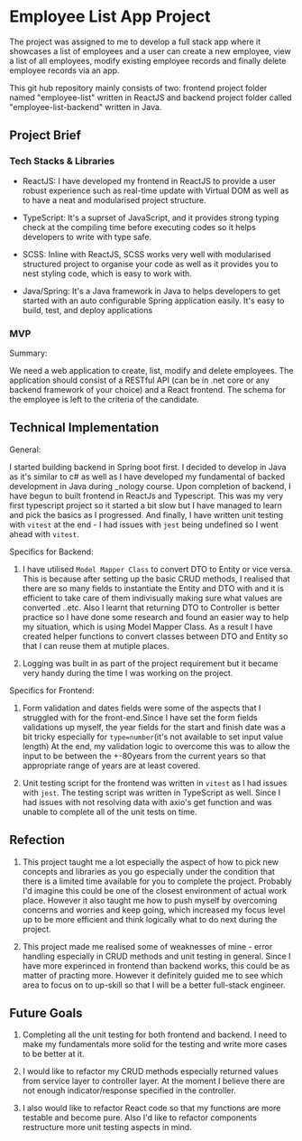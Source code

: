 # Employee List App Project

The project was assigned to me to develop a full stack app where it showcases a list of employees and a user can create a new employee, view a list of all employees, modify existing employee records and finally delete employee records via an app.

This git hub repository mainly consists of two: frontend project folder named "employee-list" written in ReactJS and backend project folder called "employee-list-backend" written in Java.

## Project Brief

### Tech Stacks & Libraries

- ReactJS: I have developed my frontend in ReactJS to provide a user robust experience such as real-time update with Virtual DOM as well as to have a neat and modularised project structure.

- TypeScript: It's a suprset of JavaScript, and it provides strong typing check at the compiling time before executing codes so it helps developers to write with type safe.

- SCSS: Inline with ReactJS, SCSS works very well with modularised structured project to organise your code as well as it provides you to nest styling code, which is easy to work with.

- Java/Spring: It's a Java framework in Java to helps developers to get started with an auto configurable Spring application easily. It's easy to build, test, and deploy applications

### MVP

Summary:

We need a web application to create, list, modify and delete employees. The application should consist of a RESTful API (can be in .net core or any backend framework of your choice) and a React frontend. The schema for the employee is left to the criteria of the candidate.

## Technical Implementation

General:

I started building backend in Spring boot first. I decided to develop in Java as it's similar to c# as well as I have developed my fundamental of backed development in Java during \_nology course. Upon completion of backend, I have begun to built frontend in ReactJs and Typescript. This was my very first typescript project so it started a bit slow but I have managed to learn and pick the basics as I progressed. And finally, I have written unit testing with `vitest` at the end - I had issues with `jest` being undefined so I went ahead with `vitest`.

Specifics for Backend:

1. I have utilised `Model Mapper Class` to convert DTO to Entity or vice versa. This is because after setting up the basic CRUD methods, I realised that there are so many fields to instantiate the Entity and DTO with and it is efficient to take care of them indivisually making sure what values are converted ..etc. Also I learnt that returning DTO to Controller is better practice so I have done some research and found an easier way to help my situation, which is using Model Mapper Class. As a result I have created helper functions to convert classes between DTO and Entity so that I can reuse them at mutiple places.

2. Logging was built in as part of the project requirement but it became very handy during the time I was working on the project.

Specifics for Frontend:

1. Form validation and dates fields were some of the aspects that I struggled with for the front-end.Since I have set the form fields validations up myself, the year fields for the start and finish date was a bit tricky especially for `type=number`(it's not available to set input value length) At the end, my validation logic to overcome this was to allow the input to be between the +-80years from the current years so that appropriate range of years are at least covered.

2. Unit testing script for the frontend was written in `vitest` as I had issues with `jest`. The testing script was written in TypeScript as well. Since I had issues with not resolving data with axio's get function and was unable to complete all of the unit tests on time.

## Refection

1. This project taught me a lot especially the aspect of how to pick new concepts and libraries as you go especially under the condition that there is a limited time available for you to complete the project. Probably I'd imagine this could be one of the closest environment of actual work place. However it also taught me how to push myself by overcoming concerns and worries and keep going, which increased my focus level up to be more efficient and think logically what to do next during the project.

2. This project made me realised some of weaknesses of mine - error handling especially in CRUD methods and unit testing in general. Since I have more experinced in frontend than backend works, this could be as matter of practing more. However it definitely guided me to see which area to focus on to up-skill so that I will be a better full-stack engineer.

## Future Goals

1. Completing all the unit testing for both frontend and backend. I need to make my fundamentals more solid for the testing and write more cases to be better at it.

2. I would like to refactor my CRUD methods especially returned values from service layer to controller layer. At the moment I believe there are not enough indicator/response specified in the controller.

3. I also would like to refactor React code so that my functions are more testable and become pure. Also I'd like to refactor components restructure more unit testing aspects in mind.

